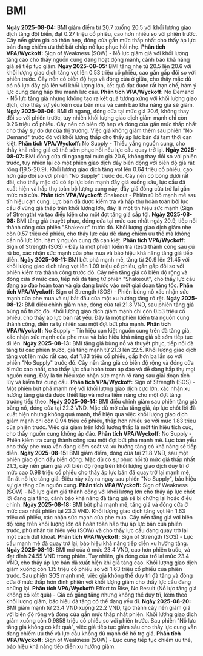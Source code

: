 # BMI

**Ngày 2025-08-04:** BMI giảm điểm từ 20.7 xuống 20.5 với khối lượng giao dịch tăng đột biến, đạt 0.27 triệu cổ phiếu, cao hơn nhiều so với phiên trước. Cây nến giảm giá có thân hẹp, đóng cửa gần mức thấp nhất cho thấy áp lực bán đang chiếm ưu thế bất chấp nỗ lực phục hồi nhẹ. **Phân tích VPA/Wyckoff:** Sign of Weakness (SOW) - Nỗ lực giảm giá với khối lượng tăng cao cho thấy nguồn cung đang hoạt động mạnh, cảnh báo khả năng giá sẽ tiếp tục giảm.
**Ngày 2025-08-05:** BMI tăng nhẹ từ 20.5 lên 20.6 với khối lượng giao dịch tăng vọt lên 0.53 triệu cổ phiếu, cao gần gấp đôi so với phiên trước. Cây nến có biên độ hẹp và đóng cửa ở giữa, cho thấy mặc dù có nỗ lực đẩy giá lên với khối lượng lớn, kết quả đạt được rất hạn chế, hàm ý lực cung đang hấp thụ mạnh lực cầu. **Phân tích VPA/Wyckoff:** No Demand - Nỗ lực tăng giá nhưng không tạo ra kết quả tương xứng với khối lượng giao dịch, cho thấy sự yếu kém của bên mua và cảnh báo khả năng giá sẽ giảm.
**Ngày 2025-08-06:** BMI đi ngang, đóng cửa tại mức giá 20.6, không thay đổi so với phiên trước, tuy nhiên khối lượng giao dịch giảm mạnh chỉ còn 0.26 triệu cổ phiếu. Cây nến có biên độ hẹp và đóng cửa gần mức thấp nhất cho thấy sự do dự của thị trường. Việc giá không giảm thêm sau phiên "No Demand" trước đó với khối lượng thấp cho thấy áp lực bán đã tạm thời cạn kiệt. **Phân tích VPA/Wyckoff:** No Supply - Thiếu vắng nguồn cung, cho thấy khả năng giá có thể sớm phục hồi nếu lực cầu quay trở lại.
**Ngày 2025-08-07:** BMI đóng cửa đi ngang tại mức giá 20.6, không thay đổi so với phiên trước, tuy nhiên lại có một phiên giao dịch đầy biến động với biên độ giá rất rộng (19.5-20.9). Khối lượng giao dịch tăng vọt lên 0.64 triệu cổ phiếu, cao hơn gấp đôi so với phiên "No Supply" trước đó. Cây nến có bóng dưới rất dài, cho thấy mặc dù có áp lực bán mạnh đẩy giá xuống sâu, lực cầu đã xuất hiện và hấp thụ toàn bộ lượng cung này, đẩy giá đóng cửa trở lại gần mức mở cửa. **Phân tích VPA/Wyckoff:** Shakeout - Phiên rũ bỏ mạnh mẽ sau tín hiệu cạn cung. Lực bán đã được kiểm tra và hấp thụ hoàn toàn bởi lực cầu ở vùng giá thấp trên khối lượng lớn, đây là một tín hiệu sức mạnh (Sign of Strength) và tạo điều kiện cho một đợt tăng giá sắp tới.
**Ngày 2025-08-08:** BMI tăng giá thuyết phục, đóng cửa tại mức cao nhất ngày 20.9, tiếp nối thành công của phiên "Shakeout" trước đó. Khối lượng giao dịch giảm nhẹ còn 0.57 triệu cổ phiếu, cho thấy lực cầu dễ dàng chiếm ưu thế mà không cần nỗ lực lớn, hàm ý nguồn cung đã cạn kiệt. **Phân tích VPA/Wyckoff:** Sign of Strength (SOS) - Đây là một phiên kiểm tra (test) thành công sau cú rũ bỏ, xác nhận sức mạnh của phe mua và báo hiệu khả năng tăng giá tiếp diễn.
**Ngày 2025-08-11:** BMI bứt phá mạnh mẽ, tăng từ 20.9 lên 21.45 với khối lượng giao dịch tăng vọt lên 1.09 triệu cổ phiếu, gần gấp đôi so với phiên kiểm tra thành công trước đó. Cây nến tăng giá có biên độ rộng và đóng cửa ở mức cao, tiếp nối đà tăng từ phiên "Shakeout", cho thấy lực cầu đang áp đảo hoàn toàn và giá đang bước vào một giai đoạn tăng tốc. **Phân tích VPA/Wyckoff:** Sign of Strength (SOS) - Phiên bùng nổ xác nhận sức mạnh của phe mua và sự bắt đầu của một xu hướng tăng rõ rệt.
**Ngày 2025-08-12:** BMI điều chỉnh giảm nhẹ, đóng cửa tại 21.3 VND, sau phiên tăng giá bùng nổ trước đó. Khối lượng giao dịch giảm mạnh chỉ còn 0.53 triệu cổ phiếu, cho thấy áp lực bán rất yếu. Đây là một phiên kiểm tra nguồn cung thành công, diễn ra tự nhiên sau một đợt bứt phá mạnh. **Phân tích VPA/Wyckoff:** No Supply - Tín hiệu cạn kiệt nguồn cung trên đà tăng giá, xác nhận sức mạnh của phe mua và báo hiệu khả năng giá sẽ sớm tiếp tục đi lên.
**Ngày 2025-08-13:** BMI tăng giá bùng nổ và thuyết phục, tiếp nối đà tăng từ các phiên trước, giá tăng mạnh từ 21.3 lên 22.5. Khối lượng giao dịch tăng vọt lên mức rất cao, đạt 1.83 triệu cổ phiếu, gấp hơn ba lần so với phiên "No Supply" trước đó. Cây nến tăng giá có biên độ rộng và đóng cửa ở mức cao nhất, cho thấy lực cầu hoàn toàn áp đảo và dễ dàng hấp thụ mọi nguồn cung. Đây là tín hiệu xác nhận sức mạnh rõ ràng sau giai đoạn tích lũy và kiểm tra cung cầu. **Phân tích VPA/Wyckoff:** Sign of Strength (SOS) - Một phiên bứt phá mạnh mẽ với khối lượng giao dịch cực lớn, xác nhận xu hướng tăng giá đã được thiết lập và mở ra tiềm năng cho một đợt tăng trưởng tiếp theo.
**Ngày 2025-08-14:** BMI điều chỉnh giảm sau phiên tăng giá bùng nổ, đóng cửa tại 22.3 VND. Mặc dù mở cửa tăng giá, áp lực chốt lời đã xuất hiện nhưng không quá mạnh, thể hiện qua việc khối lượng giao dịch giảm mạnh chỉ còn 0.94 triệu cổ phiếu, thấp hơn nhiều so với mức 1.83 triệu của phiên trước. Việc giá giảm trên khối lượng thấp là một tín hiệu tích cực, cho thấy nguồn cung không áp đảo. **Phân tích VPA/Wyckoff:** No Supply - Phiên kiểm tra cung thành công sau một đợt bứt phá mạnh mẽ. Lực bán yếu cho thấy phe mua vẫn đang kiểm soát và xu hướng tăng có khả năng sẽ tiếp diễn.
**Ngày 2025-08-15:** BMI giảm điểm, đóng cửa tại 21.8 VND, sau một phiên giao dịch đầy biến động. Mặc dù có sự phục hồi từ mức giá thấp nhất 21.3, cây nến giảm giá với biên độ rộng trên khối lượng giao dịch duy trì ở mức cao 0.98 triệu cổ phiếu cho thấy áp lực bán đã quay trở lại mạnh mẽ, lấn át nỗ lực tăng giá. Điều này xảy ra ngay sau phiên "No Supply", báo hiệu sự gia tăng của nguồn cung. **Phân tích VPA/Wyckoff:** Sign of Weakness (SOW) - Nỗ lực giảm giá thành công với khối lượng lớn cho thấy áp lực chốt lời đang gia tăng, cảnh báo khả năng đà tăng giá sẽ bị chững lại hoặc điều chỉnh.
**Ngày 2025-08-18:** BMI bứt phá mạnh mẽ, tăng giá và đóng cửa ở mức cao nhất phiên tại 23.3 VND. Khối lượng giao dịch tăng vọt lên 1.63 triệu cổ phiếu, xác nhận sức mạnh của phe mua. Cây nến tăng giá với biên độ rộng trên khối lượng lớn đã hoàn toàn hấp thụ áp lực bán của phiên trước, phủ nhận tín hiệu yếu (SOW) và cho thấy lực cầu đang quay trở lại một cách dứt khoát. **Phân tích VPA/Wyckoff:** Sign of Strength (SOS) - Lực cầu mạnh mẽ đã quay trở lại, báo hiệu khả năng tiếp diễn xu hướng tăng.
**Ngày 2025-08-19:** BMI mở cửa ở mức 23.4 VND, cao hơn phiên trước, và đạt đỉnh 24.55 VND trong phiên. Tuy nhiên, giá đóng cửa trở lại mức 23.4 VND, cho thấy áp lực bán đã xuất hiện khi giá tăng cao. Khối lượng giao dịch giảm xuống còn 1.15 triệu cổ phiếu so với 1.63 triệu cổ phiếu của phiên trước. Sau phiên SOS mạnh mẽ, việc giá không thể duy trì đà tăng và đóng cửa ở mức thấp hơn đỉnh phiên với khối lượng giảm cho thấy lực cầu đang chững lại. **Phân tích VPA/Wyckoff:** Effort to Rise, No Result (Nỗ lực tăng giá không có kết quả) - Giá cố gắng tăng nhưng không thể duy trì, kèm theo khối lượng giảm, báo hiệu đà tăng có thể đang yếu đi.
**Ngày 2025-08-20:** BMI giảm mạnh từ 23.4 VND xuống 22.2 VND, tạo thành cây nến giảm giá với biên độ rộng và đóng cửa gần mức thấp nhất phiên. Khối lượng giao dịch giảm xuống còn 0.9858 triệu cổ phiếu so với phiên trước. Sau phiên "Nỗ lực tăng giá không có kết quả", việc giá tiếp tục giảm sâu cho thấy lực cung vẫn đang chiếm ưu thế và lực cầu không đủ mạnh để hỗ trợ giá. **Phân tích VPA/Wyckoff:** Sign of Weakness (SOW) - Lực cung tiếp tục chiếm ưu thế, báo hiệu khả năng tiếp diễn xu hướng giảm.
